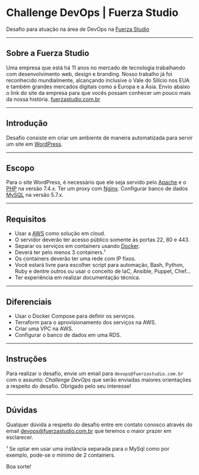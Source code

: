 # Challenge DevOps | Fuerza Studio

Desafio para atuação na área de DevOps na [Fuerza Studio](https://fuerzastudio.com.br)

---

## Sobre a Fuerza Studio

Uma empresa que está há 11 anos no mercado de tecnologia trabalhando com desenvolvimento web, design e branding. Nosso trabalho já foi reconhecido mundialmente, alcançando inclusive o Vale do Silício nos EUA e também grandes mercados digitais como a Europa e a Ásia.
Envio abaixo o link do site da empresa para que vocês possam conhecer um pouco mais da nossa história.
[fuerzastudio.com.br](https://www.fuerzastudio.com.br)

---



## Introdução

Desafio consiste em criar um ambiente de maneira automatizada para servir um site em [WordPress](https://wordpress.org/).

---

## Escopo

Para o site WordPress, é necessário que ele seja servido pelo [Apache](https://www.apache.org/) e o [PHP](https://www.php.net/) na versão 7.4.x.
Ter um proxy com [Nginx](https://www.nginx.com/).
Configurar banco de dados [MySQL](https://www.mysql.com/) na versão 5.7.x.

---

## Requisitos

* Usar a [AWS](https://aws.amazon.com/) como solução em cloud.
* O servidor deverão ter acesso público somente às portas 22, 80 e 443.
* Separar os serviços em containers usando [Docker](https://www.docker.com/).
* Deverá ter pelo menos 3 containers.¹
* Os containers deverão ter uma rede com IP fixos.
* Você estará livre para escolher script para automação, Bash, Python, Ruby e dentre outros ou usar o conceito de IaC, Ansible, Puppet, Chef...
* Ter experiência em realizar documentação técnica.
---

## Diferenciais

* Usar o Docker Compose para definir os serviços.
* Terraform para o aprovisionamento dos serviços na AWS.
* Criar uma VPC na AWS.
* Configurar o banco de dados em uma RDS.
---

## Instruções

Para realizar o desafio, envie um email para `devops@fuerzastudio.com.br` com o assunto: *Challenge DevOps* que serão enviadas maiores orientações a respeito do desafio. Obrigado pelo seu interesse!

---

## Dúvidas

Qualquer dúvida a respeito do desafio entre em contato conosco através do email devops@fuerzastudio.com.br que teremos o maior prazer em esclarecer.


¹ Se optar em usar uma instância separada para o MySql como por exemplo, pode-se o mínimo de 2 containers.

Boa sorte!
